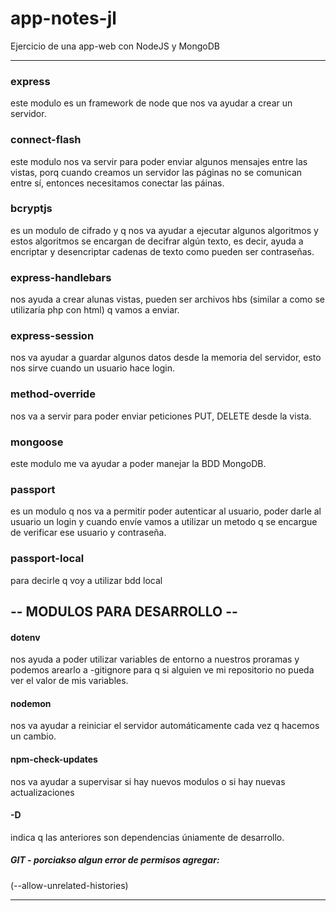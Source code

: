 # app-notes-jl
Ejercicio de una app-web con NodeJS y MongoDB 

*****
### express
este modulo es un framework de node que nos va ayudar a crear un servidor.

### connect-flash
este modulo nos va servir para poder enviar algunos mensajes entre las vistas, porq cuando creamos un servidor las páginas no se comunican entre sí, entonces necesitamos conectar las páinas.

### bcryptjs
es un modulo de cifrado y q nos va ayudar a ejecutar algunos algoritmos y estos algoritmos se encargan de decifrar algún texto, es decir, ayuda a encriptar y desencriptar cadenas de texto como pueden ser contraseñas.

### express-handlebars
nos ayuda a crear alunas vistas, pueden ser archivos hbs (similar a como se utilizaría php con html) q vamos a enviar. 

### express-session
nos va ayudar a guardar algunos datos desde la memoria del servidor, esto nos sirve cuando un usuario hace login.

### method-override
nos va a servir para poder enviar peticiones PUT, DELETE desde la vista. 

### mongoose
este modulo me va ayudar a poder manejar la BDD MongoDB.

### passport
es un modulo q nos va a permitir poder autenticar al usuario, poder darle al usuario un login y cuando envíe vamos a utilizar un metodo q se encargue de verificar ese usuario y contraseña.

### passport-local
para decirle q voy a utilizar bdd local


## -- MODULOS PARA DESARROLLO --
#### dotenv
nos ayuda a poder utilizar variables de entorno a nuestros proramas y podemos arearlo a -gitignore para q si alguien ve mi repositorio no pueda ver el valor de mis variables.

#### nodemon
nos va ayudar a reiniciar el servidor automáticamente cada vez q hacemos un cambio.

#### npm-check-updates 
nos va ayudar a supervisar si hay nuevos modulos o si hay nuevas actualizaciones

#### -D
indica q las anteriores son dependencias úniamente de desarrollo.



##### GIT - porciakso algun error de permisos agregar:
(--allow-unrelated-histories)

*****

